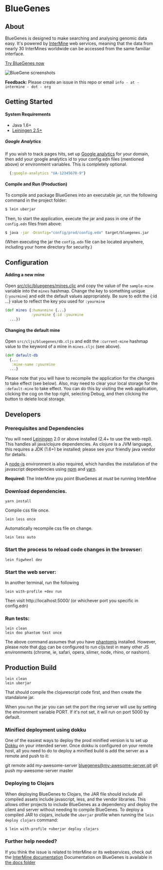 


# BlueGenes
## About
BlueGenes is designed to make searching and analysing genomic data easy. It's powered by [InterMine](http://intermine.org/) web services, meaning that the data from nearly 30 InterMines worldwide can be accessed from the same familiar interface.

[Try BlueGenes now](http://bluegenes.apps.intermine.org/)


![BlueGene screenshots](http://i.imgur.com/zwp0uxM.jpg)

**Feedback:** Please create an issue in this repo or email `info - at - intermine - dot - org`

## Getting Started

#### System Requirements
* Java 1.6+
* [Leiningen 2.5+](https://leiningen.org/)

##### Google Analytics
If you wish to track pages hits, set up [Google analytics](https://analytics.google.com/analytics/web/#embed/report-home/a76615855w155408876p157084577/) for your domain, then add your google analytics id to your config.edn files (mentioned above) or environment variables. This is completely optional.

```clojure
  {:google-analytics "UA-12345678-9"}
```

#### Compile and Run (Production)

To compile and package BlueGenes into an executable jar, run the following command in the project folder:
```bash
$ lein uberjar
```
Then, to start the application, execute the jar and pass in one of the `config.edn` files from above:

```bash
$ java -jar -Dconfig="config/prod/config.edn" target/bluegenes.jar
```

(When executing the jar the `config.edn` file can be located anywhere, including your home directory for security.)

## Configuration

#### Adding a new mine
Open [src/cljc/bluegenes/mines.cljc](https://github.com/intermine/bluegenes/blob/dev/src/cljc/bluegenes/mines.cljc#L7-L51) and copy the value of the `sample-mine` variable into the `mines` hashmap. Change the key to something unique (`:yourmine`) and edit the default values appropriately. Be sure to edit the {:id ...} value to reflect the key you used for `:yourmine`

```clj
(def mines {:humanmine {...}
            :yourmine {:id :yourmine
  ...})
```



#### Changing the default mine
Open `src/cljs/bluegenes/db.cljs` and edit the `:current-mine` hashmap value to the keyword of a mine in `mines.cljc` (see above).

```clj
(def default-db
  {...
   :mine-name :yourmine
  ...}
```
Please note that you will have to recompile the application for the changes to take effect (see below). Also, may need to clear your local storage for the `:default-mine` to take effect. You can do this by visiting the web application, clicking the cog on the top right, selecting Debug, and then clicking the button to delete local storage.

## Developers

### Prerequisites and Dependencies

You will need [Leiningen][lein] 2.0 or above installed (2.4+ to use the web-repl). This handles all
java/clojure dependencies. As clojure is a JVM language, this requires a JDK (1.6+) be installed;
please see your friendly java vendor for details.

A [node-js][nodejs] environment is also required, which handles the
installation of the javascript dependencies using [npm][npm] and
[yarn][yarn].

**Required:** The InterMine you point BlueGenes at *must* be running InterMine

### Download dependencies.

```
yarn install
```

Compile css file once.

```
lein less once
```

Automatically recompile css file on change.

```
lein less auto
```

### Start the process to reload code changes in the browser:

```
lein figwheel dev
```

### Start the web server:

In another terminal, run the following
```
lein with-profile +dev run
```

Then visit http://localhost:5000/ (or whichever port you specific in config.edn)

### Run tests:

```
lein clean
lein doo phantom test once
```

The above command assumes that you have [phantomjs](https://www.npmjs.com/package/phantomjs) installed. However, please note that [doo](https://github.com/bensu/doo) can be configured to run cljs.test in many other JS environments (chrome, ie, safari, opera, slimer, node, rhino, or nashorn).

## Production Build
```
lein clean
lein uberjar
```

That should compile the clojurescript code first, and then create the standalone jar.

When you run the jar you can set the port the ring server will use by setting the environment variable PORT.
If it's not set, it will run on port 5000 by default.

### Minified deployment using dokku
One of the easiest ways to deploy the prod minified version is to set up [Dokku](http://dokku.viewdocs.io/dokku/) on your intended server. Once dokku is configured on your remote host, all you need to do to deploy a minified build is add the server as a remote and push to it:

   git remote add my-awesome-server bluegenes@my-awesome-server.git
        git push my-awesome-server master

[lein]: https://github.com/technomancy/leiningen
[yarn]:https://yarnpkg.com/lang/en/
[npm]: https://www.npmjs.com/
[nodejs]: https://nodejs.org/

### Deploying to Clojars

When deploying BlueGenes to Clojars, the JAR file should include all compiled assets include javascript, less, and the vendor libraries. This allows other projects to include BlueGenes as a dependency and deploy the client and server without needing to compile BlueGenes. To deploy a compiled JAR to clojars, include the `uberjar` profile when running the `lein deploy clojars` command:
```bash
$ lein with-profile +uberjar deploy clojars
```


### Further help needed?

If you think the issue is related to InterMine or its webservices, check out the [InterMine documentation](http://intermine.readthedocs.io/en/latest/about/contact-us/)
Documentation on BlueGenes is available in [the docs folder](https://github.com/intermine/bluegenes/blob/dev/docs/index.md)